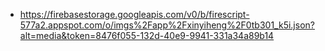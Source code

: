 - https://firebasestorage.googleapis.com/v0/b/firescript-577a2.appspot.com/o/imgs%2Fapp%2Fxinyiheng%2F0tb301_k5i.json?alt=media&token=8476f055-132d-40e9-9941-331a34a89b14
